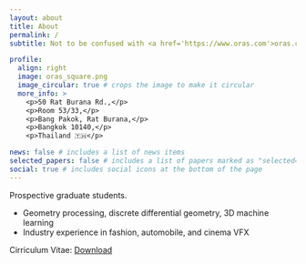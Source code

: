 ```yaml
---
layout: about
title: About
permalink: /
subtitle: Not to be confused with <a href='https://www.oras.com'>oras.com</a>.

profile:
  align: right
  image: oras_square.png
  image_circular: true # crops the image to make it circular
  more_info: >
    <p>50 Rat Burana Rd.,</p>
    <p>Room 53/33,</p>
    <p>Bang Pakok, Rat Burana,</p>
    <p>Bangkok 10140,</p>
    <p>Thailand 🇹🇭</p>

news: false # includes a list of news items
selected_papers: false # includes a list of papers marked as "selected={true}"
social: true # includes social icons at the bottom of the page
---
```


Prospective graduate students.

- Geometry processing, discrete differential geometry, 3D machine learning
- Industry experience in fashion, automobile, and cinema VFX

Cirriculum Vitae: <a href="/assets/pdf/cv_november_2024.pdf"><i class="fa-regular fa-file-pdf"></i> Download</a>

